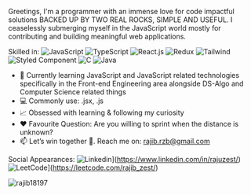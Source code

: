 Greetings, I'm a programmer with an immense love for code impactful solutions BACKED UP BY TWO REAL ROCKS, SIMPLE AND USEFUL. I ceaselessly submerging myself in the JavaScript world mostly for contributing and building meaningful web applications.

Skilled in:
![JavaScript](https://img.shields.io/badge/JavaScript-F7DF1E?style=for-the-badge&logo=JavaScript&logoColor=white)
![TypeScript](https://img.shields.io/badge/TypeScript-007ACC?style=for-the-badge&logo=typescript&logoColor=white)
![React.js](https://img.shields.io/badge/React-20232A?style=for-the-badge&logo=react&logoColor=61DAFB)
![Redux](https://img.shields.io/badge/REDUX-593D88?style=for-the-badge&logo=redux&logoColor=white)
![Tailwind](https://img.shields.io/badge/TAILWIND_CSS-38B2AC?style=for-the-badge&logo=tailwind-css&logoColor=white)
![Styled Component](https://img.shields.io/badge/styled--components-DB7093?style=for-the-badge&logo=styled-components&logoColor=white)
![C](https://img.shields.io/badge/C-00599C?style=for-the-badge&logo=c&logoColor=white)
![Java](https://img.shields.io/badge/Java-ED8B00?style=for-the-badge&logo=openjdk&logoColor=white)



- 📖 Currently learning JavaScript and JavaScript related technologies specifically in the Front-end Engineering area alongside DS-Algo and Computer Science related things 
- 💻 Commonly use: .jsx, .js
- 📈 Obsessed with learning & following my curiosity
- ❤ Favourite Question: Are you willing to sprint when the distance is unknown?
- 📫 Let’s win together 🥇. Reach me on: rajib.rzb@gmail.com


Social Appearances:
![Linkedin](https://img.shields.io/badge/LinkedIn-0077B5?style=for-the-badge&logo=linkedin&logoColor=white)](https://www.linkedin.com/in/rajuzest/)
![LeetCode](https://img.shields.io/badge/-LeetCode-FFA116?style=for-the-badge&logo=LeetCode&logoColor=black)](https://leetcode.com/rajib_zest/)


<p><img align="left" src="https://github-readme-stats.vercel.app/api/top-langs?username=rajib18197&theme=monokai&show_icons=true&locale=en&layout=compact" alt="rajib18197" /></p>







